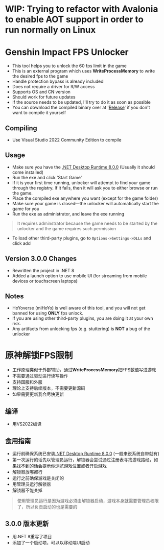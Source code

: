 # WIP: Trying to refactor with Avalonia to enable AOT support in order to run normally on Linux

# Genshin Impact FPS Unlocker
 - This tool helps you to unlock the 60 fps limit in the game
 - This is an external program which uses **WriteProcessMemory** to write the desired fps to the game
 - Handle protection bypass is already included
 - Does not require a driver for R/W access
 - Supports OS and CN version
 - Should work for future updates
 - If the source needs to be updated, I'll try to do it as soon as possible
 - You can download the compiled binary over at '[Release](https://github.com/34736384/genshin-fps-unlock/releases)' if you don't want to compile it yourself
 ## Compiling
 - Use Visual Studio 2022 Community Edition to compile
 ## Usage
 - Make sure you have the [.NET Desktop Runtime 8.0.0](https://dotnet.microsoft.com/en-us/download/dotnet/thank-you/runtime-desktop-8.0.0-windows-x64-installer) (Usually it should come installed)
 - Run the exe and click 'Start Game'
 - If it is your first time running, unlocker will attempt to find your game through the registry. If it fails, then it will ask you to either browse or run the game.
 - Place the compiled exe anywhere you want (except for the game folder)
 - Make sure your game is closed—the unlocker will automatically start the game for you
 - Run the exe as administrator, and leave the exe running
 >It requires adminstrator because the game needs to be started by the unlocker and the game requires such permission
 - To load other third-party plugins, go to `Options->Settings->DLLs` and click add

## Version 3.0.0 Changes
 - Rewritten the project in .NET 8
 - Added a launch option to use mobile UI (for streaming from mobile devices or touchscreen laptops)
 ## Notes
 - HoYoverse (miHoYo) is well aware of this tool, and you will not get banned for using **ONLY** fps unlock.
 - If you are using other third-party plugins, you are doing it at your own risk.
 - Any artifacts from unlocking fps (e.g. stuttering) is **NOT** a bug of the unlocker

# 原神解锁FPS限制

 - 工作原理类似于外部辅助，通过**WriteProcessMemory**把FPS数值写进游戏
 - 不需要通过驱动进行读写操作
 - 支持国服和外服
 - 理论上支持后续版本，不需要更新源码
 - 如果需要更新我会尽快更新

## 编译
 - 用VS2022编译
## 食用指南
 - 运行前确保系统已安装[.NET Desktop Runtime 8.0.0](https://dotnet.microsoft.com/en-us/download/dotnet/thank-you/runtime-desktop-8.0.0-windows-x64-installer) (一般来说系统自带就有)
 - 第一次运行的话先以管理员运行，解锁器会尝试通过注册表寻找游戏路经，如果找不到的话会提示你浏览游戏位置或者开启游戏
 - 解锁器放哪都行
 - 运行之前确保游戏是关闭的
 - 用管理员运行解锁器
 - 解锁器不能关掉
>使用管理员运行是因为游戏必须由解锁器启动，游戏本身就需要管理员权限了，所以负责启动的也是需要的

## 3.0.0 版本更新
 - 用.NET 8重写了项目
 - 添加了一个启动项，可以以移动端UI启动

